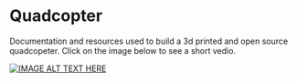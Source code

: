# Quadcopter
Documentation and resources used to build a 3d printed and open source quadcopeter. Click on the image below to see a short vedio.

[![IMAGE ALT TEXT HERE](https://img.youtube.com/vi/4uATDRLpTko/0.jpg)](https://www.youtube.com/watch?v=4uATDRLpTko)
